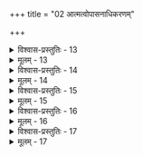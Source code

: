 +++
title = "02 आत्मत्वोपासनाधिकरणम्"

+++

<details><summary>विश्वास-प्रस्तुतिः - 13</summary>

13. जीवादत्यन्तभिन्नस्स विभुरभिदधे लक्षणैस्साधनान्तैः  
मुक्त्यर्थोपासनेऽस्मिन्मुषिततमसि न ब्रह्मदृष्ट्यादियुक्तिः ।  
तत्त्वज्ञे वीतरागे तदिह न घटते सोऽहमस्मीत्युपास्तिः  
तन्न स्वात्मान्तरात्मन्यहमिति वचसोऽप्यत्र मुख्यप्रवृत्तेः ॥
</details>

<details><summary>मूलम् - 13</summary>

13. जीवादत्यन्तभिन्नस्स विभुरभिदधे लक्षणैस्साधनान्तैः  
मुक्त्यर्थोपासनेऽस्मिन्मुषिततमसि न ब्रह्मदृष्ट्यादियुक्तिः ।  
तत्त्वज्ञे वीतरागे तदिह न घटते सोऽहमस्मीत्युपास्तिः  
तन्न स्वात्मान्तरात्मन्यहमिति वचसोऽप्यत्र मुख्यप्रवृत्तेः ॥
</details>


<details><summary>विश्वास-प्रस्तुतिः - 14</summary>

14. वस्विन्द्रादेरुपास्तौ प्रकृतिशबलितस्वान्वितेक्षा पुरोक्ता  
शुद्धस्स्वात्मा च नित्यः क्वचिदिह तु विभुस्तादृशा स्वेन युक्तः।  
व्यक्तिर्जीवेशभेदे व्यधिकरणपदैर्भावने स्यात्तथापि  
ब्रह्माधीनस्वरूपप्रमितिसुदृढतासिद्धयेऽहङ्ग्रहोक्तिः॥
</details>

<details><summary>मूलम् - 14</summary>

14. वस्विन्द्रादेरुपास्तौ प्रकृतिशबलितस्वान्वितेक्षा पुरोक्ता  
शुद्धस्स्वात्मा च नित्यः क्वचिदिह तु विभुस्तादृशा स्वेन युक्तः।  
व्यक्तिर्जीवेशभेदे व्यधिकरणपदैर्भावने स्यात्तथापि  
ब्रह्माधीनस्वरूपप्रमितिसुदृढतासिद्धयेऽहङ्ग्रहोक्तिः॥
</details>


<details><summary>विश्वास-प्रस्तुतिः - 15</summary>

15. ऐक्योपास्तावहं त्वं त्वमहमिति मतिर्निर्विशेषे कथं स्याद्  
भेदाभेदाभिलापः करकमणिकतद्व्योमनीत्या न मुख्यः।  
मत्तुल्यस्त्वं त्वयाहं सम इति वदतां नोपचारोऽपि युक्तः  
तस्मात्सर्वान्तरात्मन्ययमहमिति धीराकृतिन्यायसिद्धा॥
</details>

<details><summary>मूलम् - 15</summary>

15. ऐक्योपास्तावहं त्वं त्वमहमिति मतिर्निर्विशेषे कथं स्याद्  
भेदाभेदाभिलापः करकमणिकतद्व्योमनीत्या न मुख्यः।  
मत्तुल्यस्त्वं त्वयाहं सम इति वदतां नोपचारोऽपि युक्तः  
तस्मात्सर्वान्तरात्मन्ययमहमिति धीराकृतिन्यायसिद्धा॥
</details>


<details><summary>विश्वास-प्रस्तुतिः - 16</summary>

16. अद्वैतं द्वैतहानौ न भवति सुवचं तत्प्रतिद्वन्द्विकत्वात्  
द्वैतञ्चाद्वैतगर्भं द्वितयमिह हि तत्स्वस्वरूपादभिन्नम्।  
द्वैताद्वैतञ्च तादृक्तदुभयनियमानुज्ज्ञानादेव सिध्येत्  
सर्वं स्थाने स्थितं स्यात् प्रमितिपरवतां नेतरेषां तु किञ्चित्॥
</details>

<details><summary>मूलम् - 16</summary>

16. अद्वैतं द्वैतहानौ न भवति सुवचं तत्प्रतिद्वन्द्विकत्वात्  
द्वैतञ्चाद्वैतगर्भं द्वितयमिह हि तत्स्वस्वरूपादभिन्नम्।  
द्वैताद्वैतञ्च तादृक्तदुभयनियमानुज्ज्ञानादेव सिध्येत्  
सर्वं स्थाने स्थितं स्यात् प्रमितिपरवतां नेतरेषां तु किञ्चित्॥
</details>


<details><summary>विश्वास-प्रस्तुतिः - 17</summary>

17. नन्वद्वैते निषेध्यो गगनकुसुमवद् भ्रान्तिसिद्धोऽस्तु भेदो  
मैवं सत्यादभिन्नस्स यदि न खलु तद्भ्रान्तिसिद्धत्वसिद्धिः।  
भिन्नत्वञ्चास्य तस्माद्यदि भवति मृषा विद्धि दत्तोत्तरं तत्  
सत्यञ्चेत् सत्यभेदोपगतिरिति मुधा दूरतो धावनं वः॥
</details>

<details><summary>मूलम् - 17</summary>

17. नन्वद्वैते निषेध्यो गगनकुसुमवद् भ्रान्तिसिद्धोऽस्तु भेदो  
मैवं सत्यादभिन्नस्स यदि न खलु तद्भ्रान्तिसिद्धत्वसिद्धिः।  
भिन्नत्वञ्चास्य तस्माद्यदि भवति मृषा विद्धि दत्तोत्तरं तत्  
सत्यञ्चेत् सत्यभेदोपगतिरिति मुधा दूरतो धावनं वः॥
</details>